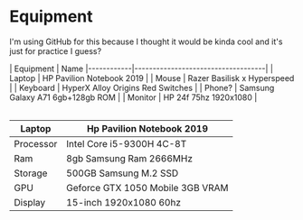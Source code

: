 #  Equipment
I'm using GitHub for this because I thought it would be kinda cool and it's just for practice I guess?
<table>
| Equipment | Name
|------------|------------------------------------|
| Laptop     | HP Pavilion Notebook 2019          |
| Mouse      | Razer Basilisk x Hyperspeed        |
| Keyboard   | HyperX Alloy Origins Red Switches  |
| Phone?     | Samsung Galaxy A71 6gb+128gb ROM   |
| Monitor    | HP 24f 75hz 1920x1080              |
    
| Laptop |  Hp Pavilion Notebook 2019     
|--------|--------------------------------------|
| Processor | Intel Core i5-9300H 4C-8T         |
| Ram       | 8gb Samsung Ram 2666MHz           |
| Storage   | 500GB Samsung M.2 SSD             |
| GPU       | Geforce GTX 1050 Mobile 3GB VRAM  |
| Display   | 15-inch 1920x1080 60hz            |
</table>
